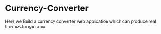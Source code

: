# Currency-Converter
 Here,we Build a currency converter web application which can produce real time exchange rates.
